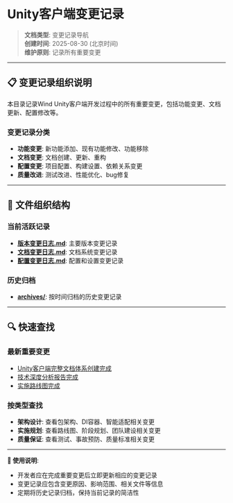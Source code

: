 # Unity客户端变更记录

> **文档类型**: 变更记录导航  
> **创建时间**: 2025-08-30 (北京时间)  
> **维护原则**: 记录所有重要变更  

---

## 📋 变更记录组织说明

本目录记录Wind Unity客户端开发过程中的所有重要变更，包括功能变更、文档更新、配置修改等。

### 变更记录分类
- **功能变更**: 新功能添加、现有功能修改、功能移除
- **文档变更**: 文档创建、更新、重构
- **配置变更**: 项目配置、构建设置、依赖关系变更
- **质量改进**: 测试改进、性能优化、bug修复

---

## 📁 文件组织结构

### 当前活跃记录
- **[版本变更日志.md](版本变更日志.md)**: 主要版本变更记录
- **[文档变更日志.md](文档变更日志.md)**: 文档系统变更记录
- **[配置变更日志.md](配置变更日志.md)**: 配置和设置变更记录

### 历史归档
- **[archives/](archives/)**: 按时间归档的历史变更记录

---

## 🔍 快速查找

### 最新重要变更
- [Unity客户端完整文档体系创建完成](版本变更日志.md#2025-08-30-北京时间-0248---unity客户端完整文档体系创建完成-)
- [技术深度分析报告完成](版本变更日志.md#技术调研成果)
- [实施路线图完成](版本变更日志.md#分阶段实施计划)

### 按类型查找
- **架构设计**: 查看包架构、DI容器、智能适配相关变更
- **实施规划**: 查看路线图、阶段规划、团队建设相关变更
- **质量保证**: 查看测试、事故预防、质量标准相关变更

---

**📝 使用说明**: 
- 开发者应在完成重要变更后立即更新相应的变更记录
- 变更记录应包含变更原因、影响范围、相关文件等信息
- 定期将历史记录归档，保持当前记录的简洁性